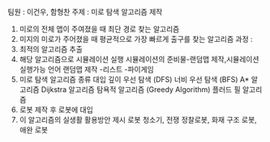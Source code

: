 팀원 : 이건우, 함형찬
주제 :  미로 탐색 알고리즘 제작
1. 미로의 전체 맵이 주여졌을 때 최단 경로 찾는 알고리즘
2. 미지의 미로가 주어졌을 때 평균적으로 가장 빠르게 출구를 찾는 알고리즘
과정 :
1. 최적의 알고리즘 추출
2. 해당 알고리즘으로 시뮬레이션 실행
시뮬레이션의 준비물-랜덤맵 제작,시뮬레이션 실행가능 언어
랜덤맵 제작
-리스트
-파이게임
3. 미로 탐색 알고리즘 종류 대입
깊이 우선 탐색 (DFS)
너비 우선 탐색 (BFS)
A* 알고리즘
Dijkstra 알고리즘
탐욕적 알고리즘 (Greedy Algorithm)
플러드 필 알고리즘 
4. 로봇 제작 후 로봇에 대입
5. 이 알고리즘의 실생활 활용방안 제시
로봇 청소기, 전쟁 정찰로봇, 화재 구조 로봇, 애완 로봇

